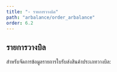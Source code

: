 ```yaml
---
title: "- รายการวางบิล"
path: "arbalance/order_arbalance"
order: 6.2
---
```


## รายการวางบิล

สำหรับจัดการข้อมูลรายการใบรับส่งสินค้าประเภทวางบิล:
